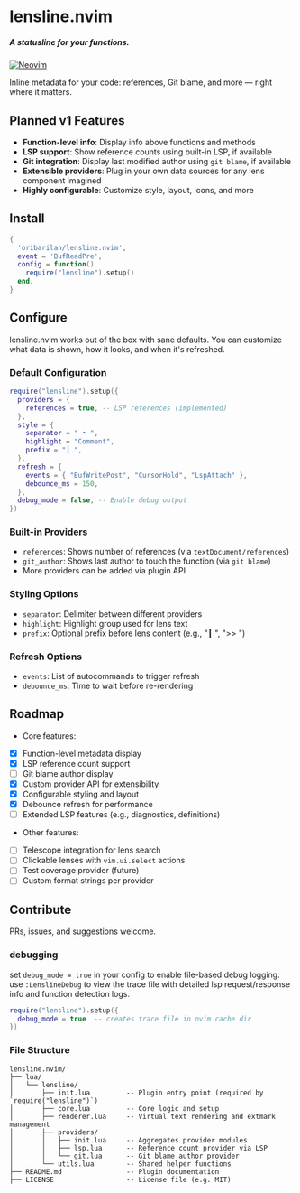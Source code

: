# lensline.nvim

##### A statusline for your functions.

[![Neovim](https://img.shields.io/badge/Neovim%200.7+-green.svg?style=for-the-badge\&logo=neovim)](https://neovim.io)

<!-- <img alt="lensline" height="260" src="/assets/lensline_banner.png" /> -->

Inline metadata for your code: references, Git blame, and more — right where it matters.

## Planned v1 Features

* **Function-level info**: Display info above functions and methods
* **LSP support**: Show reference counts using built-in LSP, if available
* **Git integration**: Display last modified author using `git blame`, if available
* **Extensible providers**: Plug in your own data sources for any lens component imagined
* **Highly configurable**: Customize style, layout, icons, and more

## Install

```lua
{
  'oribarilan/lensline.nvim',
  event = 'BufReadPre',
  config = function()
    require("lensline").setup()
  end,
}
```

## Configure

lensline.nvim works out of the box with sane defaults. You can customize what data is shown, how it looks, and when it's refreshed.

### Default Configuration

```lua
require("lensline").setup({
  providers = {
    references = true, -- LSP references (implemented)
  },
  style = {
    separator = " • ",
    highlight = "Comment",
    prefix = "┃ ",
  },
  refresh = {
    events = { "BufWritePost", "CursorHold", "LspAttach" },
    debounce_ms = 150,
  },
  debug_mode = false, -- Enable debug output
})
```

### Built-in Providers

* `references`: Shows number of references (via `textDocument/references`)
* `git_author`: Shows last author to touch the function (via `git blame`)
* More providers can be added via plugin API

### Styling Options

* `separator`: Delimiter between different providers
* `highlight`: Highlight group used for lens text
* `prefix`: Optional prefix before lens content (e.g., "┃ ", ">> ")

### Refresh Options

* `events`: List of autocommands to trigger refresh
* `debounce_ms`: Time to wait before re-rendering

## Roadmap

* Core features:
* [x] Function-level metadata display
* [x] LSP reference count support
* [ ] Git blame author display
* [x] Custom provider API for extensibility
* [x] Configurable styling and layout
* [x] Debounce refresh for performance
* [ ] Extended LSP features (e.g., diagnostics, definitions)
* Other features:
* [ ] Telescope integration for lens search
* [ ] Clickable lenses with `vim.ui.select` actions
* [ ] Test coverage provider (future)
* [ ] Custom format strings per provider

## Contribute

PRs, issues, and suggestions welcome.

### debugging

set `debug_mode = true` in your config to enable file-based debug logging. use `:LenslineDebug` to view the trace file with detailed lsp request/response info and function detection logs.

```lua
require("lensline").setup({
  debug_mode = true  -- creates trace file in nvim cache dir
})
```

### File Structure

```
lensline.nvim/
├── lua/
│   └── lensline/
│       ├── init.lua         -- Plugin entry point (required by `require("lensline")`)
│       ├── core.lua         -- Core logic and setup
│       ├── renderer.lua     -- Virtual text rendering and extmark management
│       ├── providers/
│       │   ├── init.lua     -- Aggregates provider modules
│       │   ├── lsp.lua      -- Reference count provider via LSP
│       │   └── git.lua      -- Git blame author provider
│       └── utils.lua        -- Shared helper functions
├── README.md                -- Plugin documentation
├── LICENSE                  -- License file (e.g. MIT)
```